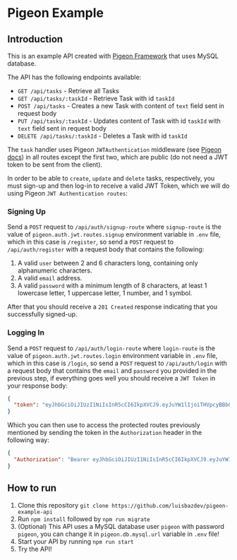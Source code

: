 # Pigeon Example

## Introduction

This is an example API created with [Pigeon Framework](https://github.com/luisbazdev/pigeon-framework) that uses MySQL database.

The API has the following endpoints available:

* `GET /api/tasks` - Retrieve all Tasks
* `GET /api/tasks/:taskId` - Retrieve Task with id `taskId`
* `POST /api/tasks` - Creates a new Task with content of `text` field sent in request body
* `PUT /api/tasks/:taskId` - Updates content of Task with id `taskId` with `text` field sent in request body
* `DELETE /api/tasks/:taskId` - Deletes a Task with id `taskId`

The `task` handler uses Pigeon `JWTAuthentication` middleware (see [Pigeon docs](https://github.com/luisbazdev/pigeon-framework#authentication)) in all routes except the first two, which are public (do not need a JWT token to be sent from the client).

In order to be able to `create`, `update` and `delete` tasks, respectively, you must sign-up and then log-in to receive a valid JWT Token, which we will do using Pigeon `JWT Authentication routes`:

### Signing Up

Send a `POST` request to `/api/auth/signup-route` where `signup-route` is the value of `pigeon.auth.jwt.routes.signup` environment variable in `.env` file, which in this case is `/register`, so send a `POST` request to `/api/auth/register` with a request body that contains the following:

1. A valid `user` between 2 and 6 characters long, containing only alphanumeric characters. 
2. A valid `email` address.
3. A valid `password` with a minimum length of 8 characters, at least 1 lowercase letter, 1 uppercase letter, 1 number, and 1 symbol.

After that you should receive a `201 Created` response indicating that you successfully signed-up.

### Logging In

Send a `POST` request to `/api/auth/login-route` where `login-route` is the value of `pigeon.auth.jwt.routes.login` environment variable in `.env` file, which in this case is `/login`, so send a `POST` request to `/api/auth/login` with a request body that contains the `email` and `password` you provided in the previous step, if everything goes well you should receive a `JWT Token` in your response body:

```json
{
  "token": "eyJhbGciOiJIUzI1NiIsInR5cCI6IkpXVCJ9.eyJuYW1lIjoiTHVpcyBBbGVqYW5kcm8iLCJlbWFpbCI6Imx1aXMyQGdtYWlsLmNvbSIsInJvbGVzIjpbInVzZXIiXSwiaWQiOjEsImlhdCI6MTY5MjM5NjIxNywiZXhwIjoxNjkyMzk5ODE3fQ.wZalR3MHi74wVRj88JUd0M-4nWjFSRMnTcOutoyby98"
}
```

Which you can then use to access the protected routes previously mentioned by sending the token in the `Authorization` header in the following way: 
```json
{
  "Authorization": "Bearer eyJhbGciOiJIUzI1NiIsInR5cCI6IkpXVCJ9.eyJuYW1lIjoiTHVpcyBBbGVqYW5kcm8iLCJlbWFpbCI6Imx1aXMyQGdtYWlsLmNvbSIsInJvbGVzIjpbInVzZXIiXSwiaWQiOjEsI  mlhdCI6MTY5MjM5NjIxNywiZXhwIjoxNjkyMzk5ODE3fQ.wZalR3MHi74wVRj88JUd0M-4nWjFSRMnTcOutoyby98"
}
```

## How to run

1. Clone this repository `git clone https://github.com/luisbazdev/pigeon-example-api`
2. Run `npm install` followed by `npm run migrate`
3. (Optional) This API uses a MySQL database user `pigeon` with password `pigeon`, you can change it in `pigeon.db.mysql.url` variable in `.env` file!
4. Start your API by running `npm run start`
5. Try the API!

